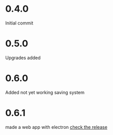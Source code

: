 # 0.4.0
Initial commit
# 0.5.0
Upgrades added
# 0.6.0
Added not yet working saving system
# 0.6.1
made a web app with electron [check the release](https://github.com/randomusert/Moneyclick/releases/ )
